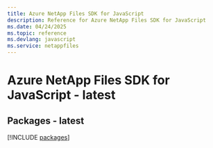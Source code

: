 ```yaml
---
title: Azure NetApp Files SDK for JavaScript
description: Reference for Azure NetApp Files SDK for JavaScript
ms.date: 04/24/2025
ms.topic: reference
ms.devlang: javascript
ms.service: netappfiles
---
```

# Azure NetApp Files SDK for JavaScript - latest
## Packages - latest
[!INCLUDE [packages](netapp-files-index.md)]
